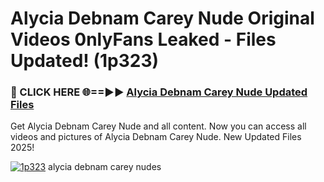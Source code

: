 # Alycia Debnam Carey Nude Original Videos 0nlyFans Leaked - Files Updated! (1p323)

<h3>🔴 CLICK HERE 🌐==►► <a href="https://tinyurl.com/52m3yx9h" rel="nofollow">Alycia Debnam Carey Nude Updated Files</a></h3>

Get Alycia Debnam Carey Nude and all content. Now you can access all videos and pictures of Alycia Debnam Carey Nude. New Updated Files 2025!

[![1p323](https://i.imgur.com/TnHtlc8.gif)](https://tinyurl.com/52m3yx9h)
alycia debnam carey nudes